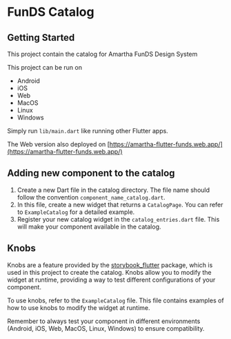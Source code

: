 # FunDS Catalog

## Getting Started

This project contain the catalog for Amartha FunDS Design System

This project can be run on

- Android
- iOS
- Web
- MacOS
- Linux
- Windows

Simply run `lib/main.dart` like running other Flutter apps.

The Web version also deployed on [https://amartha-flutter-funds.web.app/](https://amartha-flutter-funds.web.app/)

## Adding new component to the catalog

1. Create a new Dart file in the catalog directory. The file name should follow the convention `component_name_catalog.dart`.
2. In this file, create a new widget that returns a `CatalogPage`. You can refer to `ExampleCatalog` for a detailed example.
3. Register your new catalog widget in the `catalog_entries.dart` file. This will make your component available in the catalog.

## Knobs

Knobs are a feature provided by the [storybook_flutter](https://pub.dev/packages/storybook_flutter) package, which is used in this project to create the catalog. Knobs allow you to modify the widget at runtime, providing a way to test different configurations of your component.

To use knobs, refer to the `ExampleCatalog` file. This file contains examples of how to use knobs to modify the widget at runtime.

Remember to always test your component in different environments (Android, iOS, Web, MacOS, Linux, Windows) to ensure compatibility.
